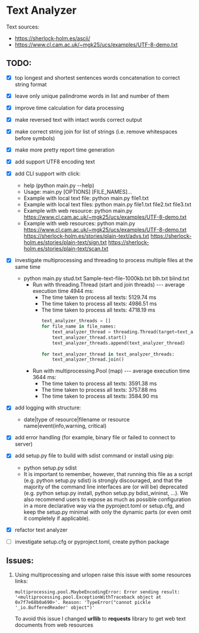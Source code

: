 # Text Analyzer

Text sources:
- https://sherlock-holm.es/ascii/
- https://www.cl.cam.ac.uk/~mgk25/ucs/examples/UTF-8-demo.txt

## TODO:

- [x] top longest and shortest sentences words concatenation to correct string format
- [x] leave only unique palindrome words in list and number of them
- [x] improve time calculation for data processing
- [x] make reversed text with intact words correct output
- [x] make correct string join for list of strings (i.e. remove whitespaces before symbols)
- [x] make more pretty report time generation 
- [x] add support UTF8 encoding text
- [x] add CLI support with click:
  * help (python main.py --help)
  * Usage: main.py [OPTIONS] [FILE_NAMES]...
  * Example with local text file: python main.py file1.txt
  * Example with local text files: python main.py file1.txt file2.txt file3.txt
  * Example with web resource: python main.py
  https://www.cl.cam.ac.uk/~mgk25/ucs/examples/UTF-8-demo.txt
  * Example with web resources: python main.py https://www.cl.cam.ac.uk/~mgk25/ucs/examples/UTF-8-demo.txt https://sherlock-holm.es/stories/plain-text/advs.txt https://sherlock-holm.es/stories/plain-text/sign.txt https://sherlock-holm.es/stories/plain-text/scan.txt
- [x] investigate multiprocessing and threading to process multiple files at the same time
  * python main.py stud.txt Sample-text-file-1000kb.txt blh.txt blind.txt
     * Run with threading.Thread (start and join threads) --- average execution time 4944 ms:
          - The time taken to process all texts: 5129.74 ms
          - The time taken to process all texts: 4986.51 ms
          - The time taken to process all texts: 4718.19 ms
            ```python
            text_analyzer_threads = []
            for file_name in file_names:
                text_analyzer_thread = threading.Thread(target=text_analyzer_runner, args=(file_name,))
                text_analyzer_thread.start()
                text_analyzer_threads.append(text_analyzer_thread)
        
            for text_analyzer_thread in text_analyzer_threads:
                text_analyzer_thread.join()
            ```
     * Run with multiprocessing.Pool (map) --- average execution time 3644 ms:
          - The time taken to process all texts: 3591.38 ms
          - The time taken to process all texts: 3757.88 ms
          - The time taken to process all texts: 3584.90 ms
- [x] add logging with structure:
  * date|type of resource|filename or resource name|event(info,warning, critical)
- [x] add error handling (for example, binary file or failed to connect to server)
- [x] add setup.py file to build with sdist command or install using pip:
  * python setup.py sdist
  * It is important to remember, however, that running this file as a script (e.g. python setup.py sdist) 
    is strongly discouraged, and that the majority of the command line interfaces are (or will be) deprecated (e.g. python setup.py install, python setup.py bdist_wininst, …).
    We also recommend users to expose as much as possible configuration in a more declarative way via the pyproject.toml or setup.cfg, and keep the setup.py minimal with only the dynamic parts (or even omit it completely if applicable).
- [x] refactor text analyzer
- [ ] investigate setup.cfg or pyproject.toml, create python package


## Issues:

1. Using multiprocessing and urlopen raise this issue with some resources links:
    ```
    multiprocessing.pool.MaybeEncodingError: Error sending result: '<multiprocessing.pool.ExceptionWithTraceback object at 0x7f7e68b0a690>'. Reason: 'TypeError("cannot pickle '_io.BufferedReader' object")'
    ```
    
    To avoid this issue I changed **urllib** to **requests** library to get web text documents from web resources
